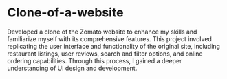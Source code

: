 # Clone-of-a-website
Developed a clone of the Zomato website to enhance my skills and
familiarize myself with its comprehensive features. This project involved
replicating the user interface and functionality of the original site,
including restaurant listings, user reviews, search and filter options, and
online ordering capabilities. Through this process, I gained a deeper
understanding of UI design and development.
